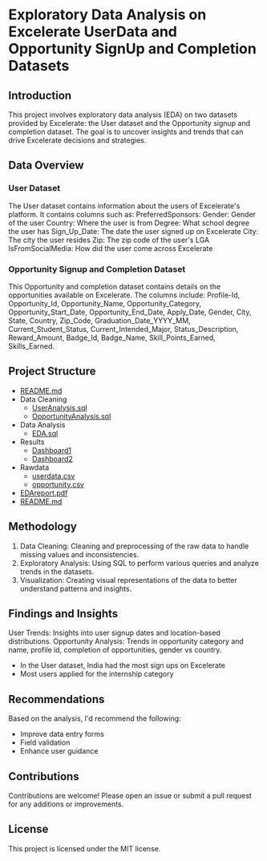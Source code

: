 # Exploratory Data Analysis on Excelerate UserData and Opportunity SignUp and Completion Datasets
## Introduction
This project involves exploratory data analysis (EDA) on two datasets provided by Excelerate: the User dataset and the Opportunity signup and completion dataset.
The goal is to uncover insights and trends that can drive Excelerate decisions and strategies.

## Data Overview
### User Dataset
The User dataset contains information about the users of Excelerate's platform. It contains columns such as:
  PreferredSponsors: 
  Gender: Gender of the user
  Country: Where the user is from
  Degree: What school degree the user has
  Sign_Up_Date: The date the user signed up on Excelerate
  City: The city the user resides
  Zip: The zip code of the user's LGA
  IsFromSocialMedia: How did the user come across Excelerate
  
### Opportunity Signup and Completion Dataset
This Opportunity and completion dataset contains details on the opportunities available on Excelerate. The columns include:
  Profile-Id, Opportunity_Id, Opportunity_Name, Opportunity_Category, Opportunity_Start_Date, Opportunity_End_Date, Apply_Date, Gender, City, State, Country, Zip_Code,    Graduation_Date_YYYY_MM, Current_Student_Status, Current_Intended_Major, Status_Description, Reward_Amount, Badge_Id, Badge_Name, Skill_Points_Earned, Skills_Earned.
  
## Project Structure
* [README.md](README.md)
 * Data Cleaning
   * [UserAnalysis.sql](USERDATA2.sql)
   * [OpportunityAnalysis.sql](Opportunity2.sql)
* Data Analysis
   * [EDA.sql](ExcelerateEDA.sql)
* Results
   * [Dashboard1](https://public.tableau.com/views/ExcelerateDashboard1/Dashboard1?:language=en-US&publish=yes&:sid=&:display_count=n&:origin=viz_share_link)
   * [Dashboard2](https://public.tableau.com/views/ExcelerateDashboard2/Dashboard2?:language=en-US&:sid=&:redirect=auth&:display_count=n&:origin=viz_share_link)
 * Rawdata
   * [userdata.csv](./dir1/file11.ext)
   * [opportunity.csv](./dir1/file12.ext)
 * [EDAreport.pdf](./file_in_root.ext)
 * [README.md](./README.md)
   
## Methodology
1. Data Cleaning: Cleaning and preprocessing of the raw data to handle missing values and inconsistencies.
2. Exploratory Analysis: Using SQL to perform various queries and analyze trends in the datasets.
3. Visualization: Creating visual representations of the data to better understand patterns and insights.
   
## Findings and Insights
User Trends: Insights into user signup dates and location-based distributions.
Opportunity Analysis: Trends in opportunity category and name, profile id, completion of opportunities, gender vs country.
- In the User dataset, India had the most sign ups on Excelerate
- Most users applied for the internship category
  
## Recommendations
Based on the analysis, I'd recommend the following:
- Improve data entry forms
- Field validation
- Enhance user guidance
  
## Contributions
Contributions are welcome! Please open an issue or submit a pull request for any additions or improvements.

## License
This project is licensed under the MIT license.



